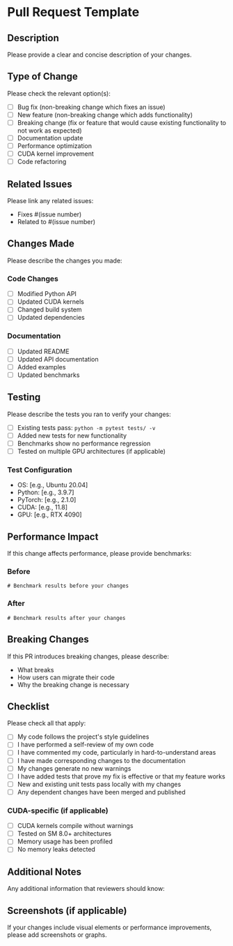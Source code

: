 # Pull Request Template

## Description
Please provide a clear and concise description of your changes.

## Type of Change
Please check the relevant option(s):

- [ ] Bug fix (non-breaking change which fixes an issue)
- [ ] New feature (non-breaking change which adds functionality)
- [ ] Breaking change (fix or feature that would cause existing functionality to not work as expected)
- [ ] Documentation update
- [ ] Performance optimization
- [ ] CUDA kernel improvement
- [ ] Code refactoring

## Related Issues
Please link any related issues:
- Fixes #(issue number)
- Related to #(issue number)

## Changes Made
Please describe the changes you made:

### Code Changes
- [ ] Modified Python API
- [ ] Updated CUDA kernels
- [ ] Changed build system
- [ ] Updated dependencies

### Documentation
- [ ] Updated README
- [ ] Updated API documentation
- [ ] Added examples
- [ ] Updated benchmarks

## Testing
Please describe the tests you ran to verify your changes:

- [ ] Existing tests pass: `python -m pytest tests/ -v`
- [ ] Added new tests for new functionality
- [ ] Benchmarks show no performance regression
- [ ] Tested on multiple GPU architectures (if applicable)

### Test Configuration
- OS: [e.g., Ubuntu 20.04]
- Python: [e.g., 3.9.7]
- PyTorch: [e.g., 2.1.0]
- CUDA: [e.g., 11.8]
- GPU: [e.g., RTX 4090]

## Performance Impact
If this change affects performance, please provide benchmarks:

### Before
```
# Benchmark results before your changes
```

### After
```
# Benchmark results after your changes
```

## Breaking Changes
If this PR introduces breaking changes, please describe:
- What breaks
- How users can migrate their code
- Why the breaking change is necessary

## Checklist
Please check all that apply:

- [ ] My code follows the project's style guidelines
- [ ] I have performed a self-review of my own code
- [ ] I have commented my code, particularly in hard-to-understand areas
- [ ] I have made corresponding changes to the documentation
- [ ] My changes generate no new warnings
- [ ] I have added tests that prove my fix is effective or that my feature works
- [ ] New and existing unit tests pass locally with my changes
- [ ] Any dependent changes have been merged and published

### CUDA-specific (if applicable)
- [ ] CUDA kernels compile without warnings
- [ ] Tested on SM 8.0+ architectures
- [ ] Memory usage has been profiled
- [ ] No memory leaks detected

## Additional Notes
Any additional information that reviewers should know:

## Screenshots (if applicable)
If your changes include visual elements or performance improvements, please add screenshots or graphs.
